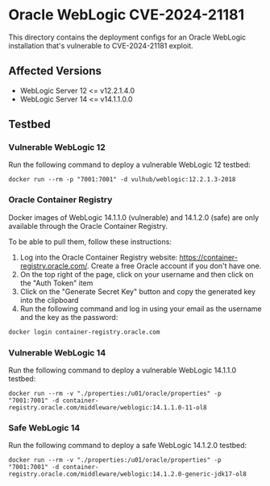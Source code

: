 # Oracle WebLogic CVE-2024-21181

This directory contains the deployment configs for an Oracle WebLogic
installation that's vulnerable to CVE-2024-21181 exploit.

## Affected Versions

-  WebLogic Server 12 <= v12.2.1.4.0
-  WebLogic Server 14 <= v14.1.1.0.0

## Testbed

### Vulnerable WebLogic 12
Run the following command to deploy a vulnerable WebLogic 12 testbed:
```
docker run --rm -p "7001:7001" -d vulhub/weblogic:12.2.1.3-2018
```

### Oracle Container Registry

Docker images of WebLogic 14.1.1.0 (vulnerable) and 14.1.2.0 (safe) are only available through the Oracle Container Registry.

To be able to pull them, follow these instructions:

1. Log into the Oracle Container Registry website: https://container-registry.oracle.com/. Create a free Oracle account if you don't have one.
2. On the top right of the page, click on your username and then click on the "Auth Token" item
3. Click on the "Generate Secret Key" button and copy the generated key into the clipboard
4. Run the following command and log in using your email as the username and the key as the password:
```sh
docker login container-registry.oracle.com
```

### Vulnerable WebLogic 14
Run the following command to deploy a vulnerable WebLogic 14.1.1.0 testbed:
```
docker run --rm -v "./properties:/u01/oracle/properties" -p "7001:7001" -d container-registry.oracle.com/middleware/weblogic:14.1.1.0-11-ol8
```

### Safe WebLogic 14
Run the following command to deploy a safe WebLogic 14.1.2.0 testbed:
```
docker run --rm -v "./properties:/u01/oracle/properties" -p "7001:7001" -d container-registry.oracle.com/middleware/weblogic:14.1.2.0-generic-jdk17-ol8
```